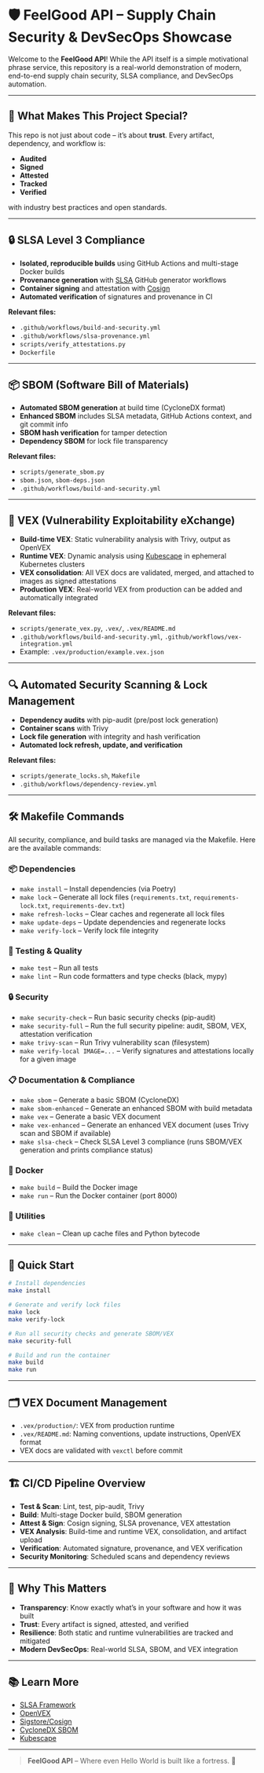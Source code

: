 # 🛡️ FeelGood API – Supply Chain Security & DevSecOps Showcase

Welcome to the **FeelGood API**! While the API itself is a simple motivational phrase service, this repository is a real-world demonstration of modern, end-to-end supply chain security, SLSA compliance, and DevSecOps automation.

---

## 🚦 What Makes This Project Special?

This repo is not just about code – it’s about **trust**. Every artifact, dependency, and workflow is:
- **Audited**
- **Signed**
- **Attested**
- **Tracked**
- **Verified**

with industry best practices and open standards.

---

## 🔒 SLSA Level 3 Compliance
- **Isolated, reproducible builds** using GitHub Actions and multi-stage Docker builds
- **Provenance generation** with [SLSA](https://slsa.dev/) GitHub generator workflows
- **Container signing** and attestation with [Cosign](https://github.com/sigstore/cosign)
- **Automated verification** of signatures and provenance in CI

**Relevant files:**
- `.github/workflows/build-and-security.yml`
- `.github/workflows/slsa-provenance.yml`
- `scripts/verify_attestations.py`
- `Dockerfile`

---

## 📦 SBOM (Software Bill of Materials)
- **Automated SBOM generation** at build time (CycloneDX format)
- **Enhanced SBOM** includes SLSA metadata, GitHub Actions context, and git commit info
- **SBOM hash verification** for tamper detection
- **Dependency SBOM** for lock file transparency

**Relevant files:**
- `scripts/generate_sbom.py`
- `sbom.json`, `sbom-deps.json`
- `.github/workflows/build-and-security.yml`

---

## 🦺 VEX (Vulnerability Exploitability eXchange)
- **Build-time VEX**: Static vulnerability analysis with Trivy, output as OpenVEX
- **Runtime VEX**: Dynamic analysis using [Kubescape](https://github.com/kubescape/kubescape) in ephemeral Kubernetes clusters
- **VEX consolidation**: All VEX docs are validated, merged, and attached to images as signed attestations
- **Production VEX**: Real-world VEX from production can be added and automatically integrated

**Relevant files:**
- `scripts/generate_vex.py`, `.vex/`, `.vex/README.md`
- `.github/workflows/build-and-security.yml`, `.github/workflows/vex-integration.yml`
- Example: `.vex/production/example.vex.json`

---

## 🔍 Automated Security Scanning & Lock Management
- **Dependency audits** with pip-audit (pre/post lock generation)
- **Container scans** with Trivy
- **Lock file generation** with integrity and hash verification
- **Automated lock refresh, update, and verification**

**Relevant files:**
- `scripts/generate_locks.sh`, `Makefile`
- `.github/workflows/dependency-review.yml`

---

## 🛠️ Makefile Commands

All security, compliance, and build tasks are managed via the Makefile. Here are the available commands:

### 📦 Dependencies
- `make install` – Install dependencies (via Poetry)
- `make lock` – Generate all lock files (`requirements.txt`, `requirements-lock.txt`, `requirements-dev.txt`)
- `make refresh-locks` – Clear caches and regenerate all lock files
- `make update-deps` – Update dependencies and regenerate locks
- `make verify-lock` – Verify lock file integrity

### 🧪 Testing & Quality
- `make test` – Run all tests
- `make lint` – Run code formatters and type checks (black, mypy)

### 🔒 Security
- `make security-check` – Run basic security checks (pip-audit)
- `make security-full` – Run the full security pipeline: audit, SBOM, VEX, attestation verification
- `make trivy-scan` – Run Trivy vulnerability scan (filesystem)
- `make verify-local IMAGE=...` – Verify signatures and attestations locally for a given image

### 📋 Documentation & Compliance
- `make sbom` – Generate a basic SBOM (CycloneDX)
- `make sbom-enhanced` – Generate an enhanced SBOM with build metadata
- `make vex` – Generate a basic VEX document
- `make vex-enhanced` – Generate an enhanced VEX document (uses Trivy scan and SBOM if available)
- `make slsa-check` – Check SLSA Level 3 compliance (runs SBOM/VEX generation and prints compliance status)

### 🐳 Docker
- `make build` – Build the Docker image
- `make run` – Run the Docker container (port 8000)

### 🧹 Utilities
- `make clean` – Clean up cache files and Python bytecode

---

## 🚦 Quick Start
```zsh
# Install dependencies
make install

# Generate and verify lock files
make lock
make verify-lock

# Run all security checks and generate SBOM/VEX
make security-full

# Build and run the container
make build
make run
```

---

## 🗂️ VEX Document Management
- `.vex/production/`: VEX from production runtime
- `.vex/README.md`: Naming conventions, update instructions, OpenVEX format
- VEX docs are validated with `vexctl` before commit

---

## 🏗️ CI/CD Pipeline Overview
- **Test & Scan**: Lint, test, pip-audit, Trivy
- **Build**: Multi-stage Docker build, SBOM generation
- **Attest & Sign**: Cosign signing, SLSA provenance, VEX attestation
- **VEX Analysis**: Build-time and runtime VEX, consolidation, and artifact upload
- **Verification**: Automated signature, provenance, and VEX verification
- **Security Monitoring**: Scheduled scans and dependency reviews

---

## 🌈 Why This Matters
- **Transparency**: Know exactly what’s in your software and how it was built
- **Trust**: Every artifact is signed, attested, and verified
- **Resilience**: Both static and runtime vulnerabilities are tracked and mitigated
- **Modern DevSecOps**: Real-world SLSA, SBOM, and VEX integration

---

## 📚 Learn More
- [SLSA Framework](https://slsa.dev/)
- [OpenVEX](https://openvex.dev/)
- [Sigstore/Cosign](https://docs.sigstore.dev/cosign/overview/)
- [CycloneDX SBOM](https://cyclonedx.org/)
- [Kubescape](https://github.com/kubescape/kubescape)

---

> **FeelGood API** – Where even Hello World is built like a fortress. 🏰

